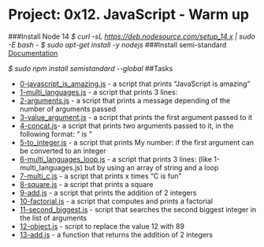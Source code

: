 
# Project: 0x12. JavaScript - Warm up
###Install Node 14
*$ curl -sL https://deb.nodesource.com/setup_14.x | sudo -E bash -*
*$ sudo apt-get install -y nodejs*
###Install semi-standard
[Documentation](https://intranet.alxswe.com/rltoken/35q5Pc6A6KWPyd3kGeRQFg)

*$ sudo npm install semistandard --global*
##Tasks
- [0-javascript_is_amazing.js]() - a script that prints “JavaScript is amazing”
- [1-multi_languages.js]() - a script that prints 3 lines:
- [2-arguments.js]() - a script that prints a message depending of the number of arguments passed
- [3-value_argument.js]() - a script that prints the first argument passed to it
- [4-concat.js]()- a script that prints two arguments passed to it, in the following format: “ is ”
- [5-to_integer.js]() - a script that prints My number: <first argument converted in integer> if the first argument can be converted to an integer
- [6-multi_languages_loop.js]() - a script that prints 3 lines: (like 1-multi_languages.js) but by using an array of string and a loop
- [7-multi_c.js]() - a script that prints x times “C is fun”
- [8-square.js]() -  a script that prints a square
- [9-add.js]() - a script that prints the addition of 2 integers
- [10-factorial.js]() - a script that computes and prints a factorial
- [11-second_biggest.js]() - script that searches the second biggest integer in the list of arguments
- [12-object.js]() - script to replace the value 12 with 89
- [13-add.js]() - a function that returns the addition of 2 integers
